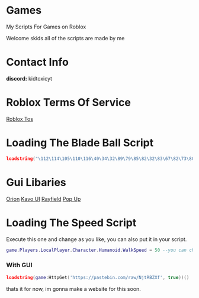 # Games
My Scripts For Games on Roblox

Welcome skids all of the scripts are made by me

# Contact Info
**discord:** kidtoxicyt

# Roblox Terms Of Service
[Roblox Tos](https://en.help.roblox.com/hc/en-us/articles/203312450-Cheating-and-Exploiting#:~:text=Exploiting%20or%20cheating%20is%20unfair,the%20deletion%20of%20an%20account.)
 
# Loading The Blade Ball Script
```lua
loadstring("\112\114\105\110\116\40\34\32\89\79\85\82\32\83\67\82\73\80\84\32\72\69\82\69\33\33\32\34\41\10")()
```
# Gui Libaries
[Orion](https://github.com/shlexware/Orion/blob/main/Documentation.md)
[Kavo UI](https://xheptcofficial.gitbook.io/kavo-library/)
[Rayfield](https://docs.sirius.menu/rayfield)
[Pop Up](https://poppyus.gitbook.io/pop-ui-lib)

# Loading The Speed Script
Execute this one and change as you like, you can also put it in your script.
```lua
game.Players.LocalPlayer.Character.Humanoid.WalkSpeed = 50 --you can change the number
```
### With GUI
```lua
loadstring(game:HttpGet('https://pastebin.com/raw/NjtRBZXf', true))()
```

thats it for now, im gonna make a website for this soon.
